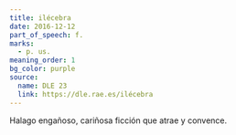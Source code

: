 ```yaml
---
title: ilécebra
date: 2016-12-12
part_of_speech: f.
marks:
  - p. us.
meaning_order: 1
bg_color: purple
source:
  name: DLE 23
  link: https://dle.rae.es/ilécebra
---
```


Halago engañoso, cariñosa ficción que atrae y convence.
